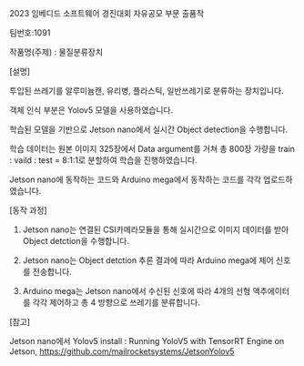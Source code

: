 
2023 임베디드 소프트웨어 경진대회 자유공모 부문 출품작

팀번호:1091 

작품명(주제) : 물질분류장치

[설명]

투입된 쓰레기를 알루미늄캔, 유리병, 플라스틱, 일반쓰레기로 분류하는 장치입니다. 

객체 인식 부분은 Yolov5 모델을 사용하였습니다. 

학습된 모델을 기반으로 Jetson nano에서 실시간 Object detection을 수행합니다. 

학습 데이터는 원본 이미지 325장에서 Data argument를 거쳐 총 800장 가량을 train : vaild : test = 8:1:1로 분할하여 학습을 진행하였습니다. 

Jetson nano에 동작하는 코드와 Arduino mega에서 동작하는 코드를 각각 업로드하였습니다.

[동작 과정]

1. Jetson nano는 연결된 CSI카메라모듈을 통해 실시간으로 이미지 데이터를 받아 Object detction을 수행합니다. 

2. Jetson nano는 Object detction 추론 결과에 따라 Arduino mega에 제어 신호를 전송합니다.

3. Arduino mega는 Jetson nano에서 수신된 신호에 따라 4개의 선형 액추에이터를 각각 제어하고 총 4 방향으로 쓰레기를 분류합니다. 

[참고]

Jetson nano에서 Yolov5 install : Running YoloV5 with TensorRT Engine on Jetson, https://github.com/mailrocketsystems/JetsonYolov5

